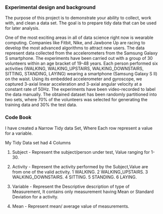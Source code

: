 ### Experimental design and background
The purpose of this project is to demonstrate your ability to collect, work with, and clean a data set. 
The goal is to prepare tidy data that can be used for later analysis. 

One of the most exciting areas in all of data science right now is wearable computing. 
Companies like Fitbit, Nike, and Jawbone Up are racing to develop the most advanced algorithms to attract new users. 
The data represent data collected from the accelerometers from the Samsung Galaxy S smartphone. 
The experiments have been carried out with a group of 30 volunteers within an age bracket of 19-48 years. 
Each person performed six activities (WALKING, WALKING_UPSTAIRS, WALKING_DOWNSTAIRS, SITTING, STANDING, LAYING) wearing a smartphone (Samsung Galaxy S II) on the waist. 
Using its embedded accelerometer and gyroscope, we captured 3-axial linear acceleration and 3-axial angular velocity at a constant rate of 50Hz. 
The experiments have been video-recorded to label the data manually. 
The obtained dataset has been randomly partitioned into two sets, where 70% of the volunteers was selected for generating the training data and 30% the test data. 

### Code Book
I have  created a Narrow Tidy data Set, Where Each row represent a value for a variable.

My Tidy Data set had 4 Columns
1. Subject - Represent the subject/person under test, Value ranging for 1-30.

2. Activity - Represent the activity performed by the Subject,Value are from one of the valid activity. 
	1 WALKING.
	2 WALKING_UPSTAIRS.
	3 WALKING_DOWNSTAIRS.
	4 SITTING.
	5 STANDING.
	6 LAYING.

3. Variable - Represent the Descriptive description of type of Measurement, It contains only measurement having Mean or Standard Deviation for a activity.

4. Mean - Represent mean/ average value of measurements. 
